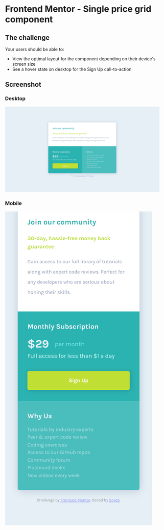 # Frontend Mentor - Single price grid component

## The challenge

Your users should be able to:

- View the optimal layout for the component depending on their device's screen size
- See a hover state on desktop for the Sign Up call-to-action


## Screenshot

### Desktop

![](./design/desk-result.png)

### Mobile

![](./design/mob-reult.png)